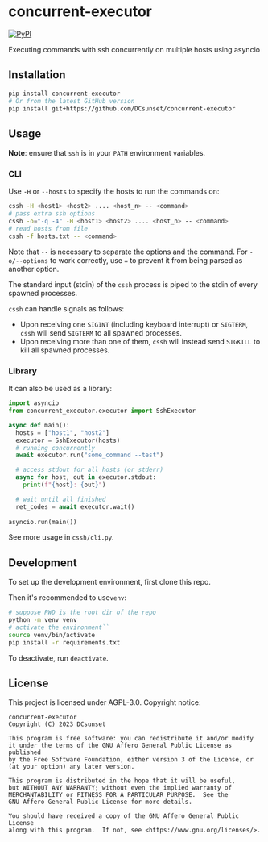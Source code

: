 # concurrent-executor

[![PyPI](https://img.shields.io/pypi/v/concurrent-executor)](https://pypi.org/project/concurrent-executor/)

Executing commands with ssh concurrently on multiple hosts using asyncio

## Installation

```sh
pip install concurrent-executor
# Or from the latest GitHub version
pip install git+https://github.com/DCsunset/concurrent-executor

```

## Usage

**Note**: ensure that `ssh` is in your `PATH` environment variables.

### CLI

Use `-H` or `--hosts` to specify the hosts to run the commands on:

```sh
cssh -H <host1> <host2> .... <host_n> -- <command>
# pass extra ssh options
cssh -o="-q -4" -H <host1> <host2> .... <host_n> -- <command>
# read hosts from file
cssh -f hosts.txt -- <command>
```

Note that `--` is necessary to separate the options and the command.
For `-o/--options` to work correctly, use `=` to prevent it from being parsed as another option.

The standard input (stdin) of the `cssh` process is piped to the stdin of every spawned processes.

`cssh` can handle signals as follows:

* Upon receiving one `SIGINT` (including keyboard interrupt) or `SIGTERM`, `cssh` will send `SIGTERM` to all spawned processes.
* Upon receiving more than one of them, `cssh` will instead send `SIGKILL` to kill all spawned processes.

### Library

It can also be used as a library:

```python
import asyncio
from concurrent_executor.executor import SshExecutor

async def main():
  hosts = ["host1", "host2"]
  executor = SshExecutor(hosts)
  # running concurrently
  await executor.run("some_command --test")

  # access stdout for all hosts (or stderr)
  async for host, out in executor.stdout:
    print(f"{host}: {out}")

  # wait until all finished
  ret_codes = await executor.wait()
  
asyncio.run(main())
```

See more usage in `cssh/cli.py`.

## Development

To set up the development environment,
first clone this repo.

Then it's recommended to use`venv`:

```sh
# suppose PWD is the root dir of the repo
python -m venv venv
# activate the environment``
source venv/bin/activate
pip install -r requirements.txt
```

To deactivate, run `deactivate`.


## License

This project is licensed under AGPL-3.0. Copyright notice:

    concurrent-executor
    Copyright (C) 2023 DCsunset

    This program is free software: you can redistribute it and/or modify
    it under the terms of the GNU Affero General Public License as published
    by the Free Software Foundation, either version 3 of the License, or
    (at your option) any later version.

    This program is distributed in the hope that it will be useful,
    but WITHOUT ANY WARRANTY; without even the implied warranty of
    MERCHANTABILITY or FITNESS FOR A PARTICULAR PURPOSE.  See the
    GNU Affero General Public License for more details.

    You should have received a copy of the GNU Affero General Public License
    along with this program.  If not, see <https://www.gnu.org/licenses/>.


